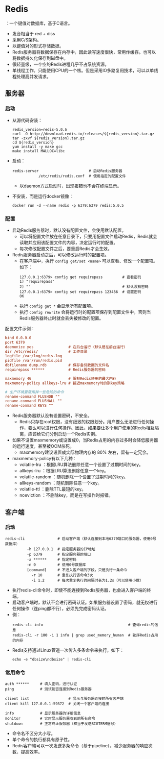 # Redis

：一个键值对数据库，基于C语言。
- 发音相当于 red + diss
- 采用C/S架构。
- 以键值对的形式存储数据。
- Redis服务器将数据保存在内存中，因此读写速度很快，常用作缓存。也可以将数据持久化保存到磁盘中。
- 很轻量级，一个空的Redis进程几乎不占系统资源。
- 单线程工作，只能使用CPU的一个核。但是采用IO多路复用技术，可以以单线程处理高并发请求。

## 服务器

### 启动

- 从源代码安装：
    ```shell
    redis_version=redis-5.0.6
    curl -O http://download.redis.io/releases/${redis_version}.tar.gz
    tar -zxvf ${redis_version}.tar.gz
    cd ${redis_version}
    yum install -y make gcc
    make install MALLOC=libc
    ```

- 启动：
    ```shell
    redis-server                       # 启动Redis服务器
                /etc/redis/redis.conf  # 使用指定的配置文件
    ```
    - 以daemon方式启动时，出现报错也不会在终端显示。

- 不安装，而是运行docker镜像：
    ```shell
    docker run -d --name redis -p 6379:6379 redis:5.0.5
    ```

### 配置

- 启动Redis服务器时，默认没有配置文件，会使用默认配置。
  - 可以将配置文件放在任意目录下，只要用配置文件启动Redis，Redis就会读取并应用该配置文件的内容，决定运行时的配置。
  - 每次修改配置文件之后，要重启Redis才会生效。
- Redis服务器启动之后，可以修改运行时的配置项。
  - 在客户端中，执行 `config get/set <name>` 可以查看、修改一个配置项。如下：
      ```
      127.0.0.1:6379> config get requirepass         # 查看密码
      1) "requirepass"
      2) ""                                          # 默认没有密码
      127.0.0.1:6379> config set requirepass 123456  # 设置密码
      OK
      ```
  - 执行 `config get *` 会显示所有配置项。
  - 执行 `config rewrite` 会将运行时的配置项保存到配置文件中，否则当Redis服务器终止时就会丢失被修改的配置。

配置文件示例：
```ini
bind 0.0.0.0
port 6379
daemonize yes                # 在后台运行（默认是在前台运行）
dir /etc/redis/              # 工作目录
logfile /var/log/redis.log
pidfile /var/run/redis.pid
dbfilename dump.rdb          # 保存备份数据的文件名
requirepass ******           # Redis服务器的密码

maxmemory 4G                 # 限制Redis使用的最大内存
maxmemory-policy allkeys-lru # 接近maxmemory时的删key策略

# 生产环境要禁用掉一些危险的命令
rename-command FLUSHDB ""
rename-command FLUSHALL ""
rename-command KEYS ""
```
- Redis服务器默认没有设置密码，不安全。
  - Redis只存在root权限，没有细致的权限划分。用户要么无法进行任何操作，要么可以进行任何操作。因此，如果要让多个用户使用的Redis相互隔离，应该给它们分别启动一个Redis实例。
- 如果不设置maxmemory或设置成0，当Redis占用的内存过多时会降低服务器的运行速度，甚至被OOM杀死。
  - maxmemory建议设置成实际物理内存的 80% 左右，留有一定冗余。
- maxmemory-policy有以下几种：
  - volatile-lru ：根据LRU算法删除任意一个设置了过期时间的key。
  - allkeys-lru ：根据LRU算法删除任意一个key。
  - volatile-random ：随机删除一个设置了过期时间的key。
  - allkeys-random ：随机删除任意一个key。
  - volatile-ttl ：删除TTL最短的key。
  - noeviction ：不删除key，而是在写操作时报错。

## 客户端

### 启动

```shell
redis-cli               # 启动客户端（默认连接到本地6379端口的服务器，使用0号数据库）
          -h 127.0.0.1  # 指定服务器的IP地址
          -p 6379       # 指定服务器的端口
          -a ******     # 指定密码
          -n 0          # 使用0号数据库
          [command]     # 不进入客户端的字段，只是执行一条命令
            -r 10       # 重复执行该命令3次
            -i 1.2      # 每次重复执行的间隔时长为1.2s（可以使用小数）
```
- 执行redis-cli命令时，即使不能连接到Redis服务器，也会进入客户端的终端。
- 启动客户端时，默认不会进行密码认证。如果服务器设置了密码，就无权进行任何操作（连ping都不行），必须先完成密码认证。
- 例：
    ```shell
    redis-cli info                                       # 查询redis的信息
    redis-cli -r 100 -i 1 info | grep used_memory_human  # 轮序Redis占用的内存
    ```
- Redis支持通过Linux管道一次传入多条命令来执行。如下：
    ```shell
    echo -e "dbsize\ndbsize" | redis-cli
    ```

### 常用命令

```
auth ******     # 填入密码，进行认证
ping            # 测试能否连接到Redis服务器

client list                  # 显示与服务器连接的所有客户端
client kill 127.0.0.1:59372  # 关闭一个客户端的连接

info            # 显示服务器的详细信息
monitor         # 实时显示服务器收到的所有命令
shutdown        # 正常终止服务器（相当于发送SIGTERM信号）
```
- 命令名不区分大小写。
- 单个命令的执行都具有原子性。
- Redis客户端可以一次发送多条命令（基于pipeline），减少服务器的响应次数，提高效率。

